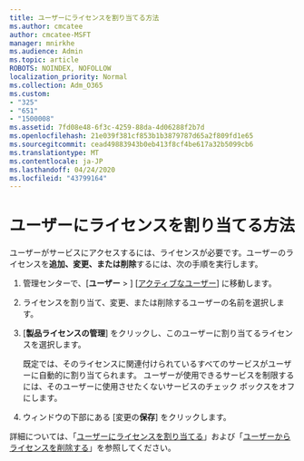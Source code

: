 ```yaml
---
title: ユーザーにライセンスを割り当てる方法
ms.author: cmcatee
author: cmcatee-MSFT
manager: mnirkhe
ms.audience: Admin
ms.topic: article
ROBOTS: NOINDEX, NOFOLLOW
localization_priority: Normal
ms.collection: Adm_O365
ms.custom:
- "325"
- "651"
- "1500008"
ms.assetid: 7fd08e48-6f3c-4259-88da-4d06288f2b7d
ms.openlocfilehash: 21e039f381cf853b1b3879787d65a2f809fd1e65
ms.sourcegitcommit: cead49883943b0eb413f8cf4be617a32b5099cb6
ms.translationtype: MT
ms.contentlocale: ja-JP
ms.lasthandoff: 04/24/2020
ms.locfileid: "43799164"
---
```

# <a name="how-to-assign-a-license-to-a-user"></a>ユーザーにライセンスを割り当てる方法

ユーザーがサービスにアクセスするには、ライセンスが必要です。ユーザーのライセンスを**追加、変更、または削除**するには、次の手順を実行します。
  
1. 管理センターで、[**ユーザー** \> ] [[アクティブなユーザー](https://go.microsoft.com/fwlink/p/?linkid=834822)] に移動します。

2. ライセンスを割り当て、変更、または削除するユーザーの名前を選択します。

3. [**製品ライセンスの管理**] をクリックし、このユーザーに割り当てるライセンスを選択します。

    既定では、そのライセンスに関連付けられているすべてのサービスがユーザーに自動的に割り当てられます。 ユーザーが使用できるサービスを制限するには、そのユーザーに使用させたくないサービスのチェック ボックスをオフにします。

4. ウィンドウの下部にある [変更の**保存**] をクリックします。

詳細については、「[ユーザーにライセンスを割り当てる](https://docs.microsoft.com/office365/admin/subscriptions-and-billing/assign-licenses-to-users)」および「[ユーザーからライセンスを削除する](https://docs.microsoft.com/office365/admin/subscriptions-and-billing/remove-licenses-from-users)」を参照してください。